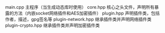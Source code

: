 main.cpp  主程序（当生成动态库时使用）
core.hpp  核心之头文件，声明所有暴露的方法（内嵌socket网络插件和AES加密插件）
plugin.hpp  声明插件类，包括作者，描述，gpg签名等
plugin-network.hpp  继承插件类并声明网络插件类
plugin-crypto.hpp 继承插件类并声明加密插件类
